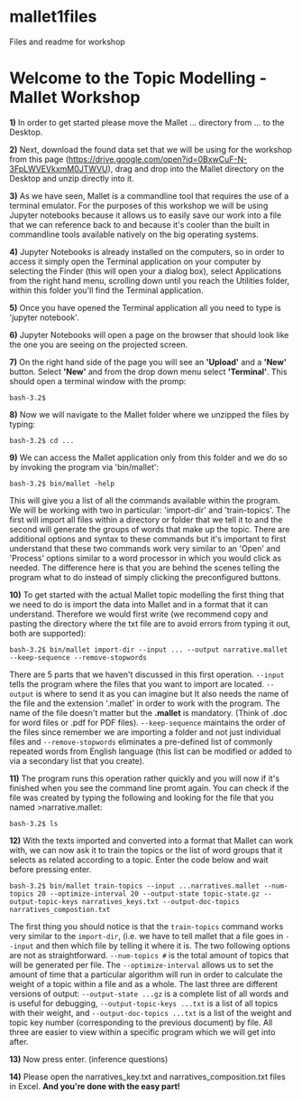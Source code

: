 # mallet1files
Files and readme for workshop

<H1>Welcome to the Topic Modelling - Mallet Workshop</H1>  

**1)** In order to get started please move the Mallet ... directory from ... to the Desktop.

**2)** Next, download the found data set that we will be using for the workshop from this page (https://drive.google.com/open?id=0BxwCuF-N-3FpLWVEVkxmM0JTWVU), drag and drop into the Mallet directory on the Desktop and unzip directly into it.

**3)** As we have seen, Mallet is a commandline tool that requires the use of a terminal emulator. For the purposes of this workshop we will be using Jupyter notebooks because it allows us to easily save our work into a file that we can reference back to and because it's cooler than the built in commandline tools available natively on the big operating systems.

**4)** Jupyter Notebooks is already installed on the computers, so in order to access it simply open the Terminal application on your computer by selecting the Finder (this will open your a dialog box), select Applications from the right hand menu, scrolling down until you reach the Utilities folder, within this folder you'll find the Terminal application.

**5)** Once you have opened the Terminal application all you need to type is 'jupyter notebook'. 

**6)** Jupyter Notebooks will open a page on the browser that should look like the one you are seeing on the projected screen.

**7)** On the right hand side of the page you will see an <b>'Upload'</b> and a <b>'New'</b> button. Select <b>'New'</b> and from the drop down menu select <b>'Terminal'</b>. This should open a terminal window with the promp:

`bash-3.2$`

**8)** Now we will navigate to the Mallet folder where we unzipped the files by typing:

`bash-3.2$ cd ...`

**9)** We can access the Mallet application only from this folder and we do so by invoking the program via 'bin/mallet':

`bash-3.2$ bin/mallet -help`

This will give you a list of all the commands available within the program. We will be working with two in particular:
'import-dir' and 'train-topics'. The first will import all files within a directory or folder that we tell it to and the second will generate the groups of words that make up the topic. There are additional options and syntax to these commands but it's important to first understand that these two commands work very similar to an 'Open' and 'Process'  options similar to a word processor in which you would click as needed. The difference here is that you are behind the scenes telling the program what to do instead of simply clicking the preconfigured buttons.

**10)** To get started with the actual Mallet topic modelling the first thing that we need to do is import the data into Mallet and in a format that it can understand. Therefore we would first write (we recommend copy and pasting the directory where the txt file are to avoid errors from typing it out, both are supported):

`bash-3.2$ bin/mallet import-dir --input ... --output narrative.mallet --keep-sequence --remove-stopwords`

There are 5 parts that we haven't discussed in this first operation. 
`--input` tells the program where the files that you want to import are located.
`--output` is where to send it as you can imagine but 
It also needs the name of the file and the extension '.mallet' in order to work with the program. The name of the file doesn't matter but the <b>.mallet</b> is mandatory. (Think of .doc for word files or .pdf for PDF files). 
`--keep-sequence` maintains the order of the files since remember we are importing a folder and not just individual files and 
`--remove-stopwords` eliminates a pre-defined list of commonly repeated words from English language (this list can be modified or added to via a secondary list that you create).  

**11)** The program runs this operation rather quickly and you will now if it's finished when you see the command line promt again. You can check if the file was created by typing the following and looking for the file that you named >narrative.mallet:

`bash-3.2$ ls`

**12)** With the texts imported and converted into a format that Mallet can work with, we can now ask it to train the topics or the list of word groups that it selects as related according to a topic. Enter the code below and wait before pressing enter. 

`bash-3.2$ bin/mallet train-topics --input ...narratives.mallet --num-topics 20 --optimize-interval 20 --output-state topic-state.gz --output-topic-keys narratives_keys.txt --output-doc-topics narratives_compostion.txt`

The first thing you should notice is that the `train-topics` command works very similar to the `import-dir`, (i.e. we have to tell mallet that a file goes in `--input` and then which file by telling it where it is. The two following options are not as straightforward. `--num-topics #` is the total amount of topics that will be generated per file. The `--optimize-interval` allows us to set the amount of time that a particular algorithm will run in order to calculate the weight of a topic within a file and as a whole. The last three are different versions of output: `--output-state ...gz` is a complete list of all words and is useful for debugging, `--output-topic-keys ...txt` is a list of all topics with their weight, and `--output-doc-topics ...txt` is a list of the weight and topic key number (corresponding to the previous document) by file. All three are easier to view within a specific program which we will get into after.  

**13)** Now press enter. (inference questions)

**14)** Please open the narratives_key.txt and narratives_composition.txt files in Excel. 
**And you're done with the easy part!** 

